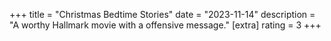 +++
title = "Christmas Bedtime Stories"
date = "2023-11-14"
description = "A worthy Hallmark movie with a offensive message."
[extra]
rating = 3
+++
